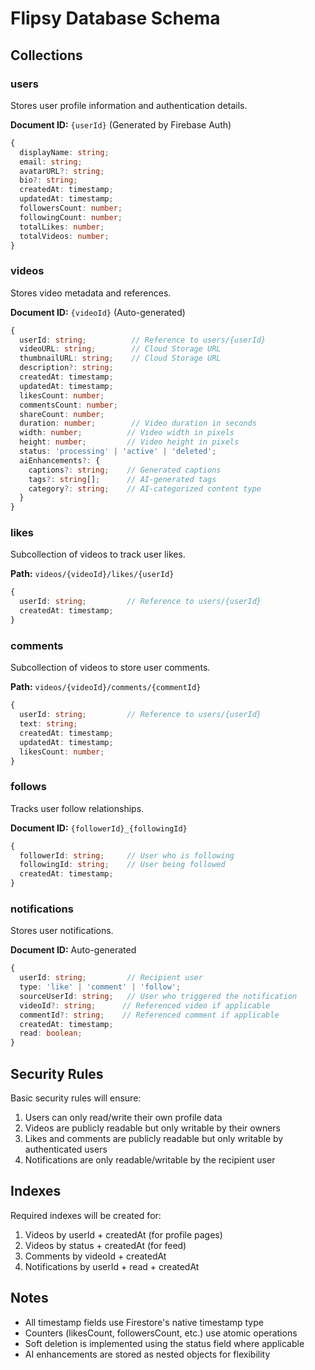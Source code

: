 # Flipsy Database Schema

## Collections

### users
Stores user profile information and authentication details.

**Document ID:** `{userId}` (Generated by Firebase Auth)
```typescript
{
  displayName: string;
  email: string;
  avatarURL?: string;
  bio?: string;
  createdAt: timestamp;
  updatedAt: timestamp;
  followersCount: number;
  followingCount: number;
  totalLikes: number;
  totalVideos: number;
}
```

### videos
Stores video metadata and references.

**Document ID:** `{videoId}` (Auto-generated)
```typescript
{
  userId: string;          // Reference to users/{userId}
  videoURL: string;        // Cloud Storage URL
  thumbnailURL: string;    // Cloud Storage URL
  description?: string;
  createdAt: timestamp;
  updatedAt: timestamp;
  likesCount: number;
  commentsCount: number;
  shareCount: number;
  duration: number;        // Video duration in seconds
  width: number;          // Video width in pixels
  height: number;         // Video height in pixels
  status: 'processing' | 'active' | 'deleted';
  aiEnhancements?: {
    captions?: string;    // Generated captions
    tags?: string[];      // AI-generated tags
    category?: string;    // AI-categorized content type
  }
}
```

### likes
Subcollection of videos to track user likes.

**Path:** `videos/{videoId}/likes/{userId}`
```typescript
{
  userId: string;         // Reference to users/{userId}
  createdAt: timestamp;
}
```

### comments
Subcollection of videos to store user comments.

**Path:** `videos/{videoId}/comments/{commentId}`
```typescript
{
  userId: string;         // Reference to users/{userId}
  text: string;
  createdAt: timestamp;
  updatedAt: timestamp;
  likesCount: number;
}
```

### follows
Tracks user follow relationships.

**Document ID:** `{followerId}_{followingId}`
```typescript
{
  followerId: string;     // User who is following
  followingId: string;    // User being followed
  createdAt: timestamp;
}
```

### notifications
Stores user notifications.

**Document ID:** Auto-generated
```typescript
{
  userId: string;         // Recipient user
  type: 'like' | 'comment' | 'follow';
  sourceUserId: string;   // User who triggered the notification
  videoId?: string;      // Referenced video if applicable
  commentId?: string;    // Referenced comment if applicable
  createdAt: timestamp;
  read: boolean;
}
```

## Security Rules

Basic security rules will ensure:
1. Users can only read/write their own profile data
2. Videos are publicly readable but only writable by their owners
3. Likes and comments are publicly readable but only writable by authenticated users
4. Notifications are only readable/writable by the recipient user

## Indexes

Required indexes will be created for:
1. Videos by userId + createdAt (for profile pages)
2. Videos by status + createdAt (for feed)
3. Comments by videoId + createdAt
4. Notifications by userId + read + createdAt

## Notes

- All timestamp fields use Firestore's native timestamp type
- Counters (likesCount, followersCount, etc.) use atomic operations
- Soft deletion is implemented using the status field where applicable
- AI enhancements are stored as nested objects for flexibility



